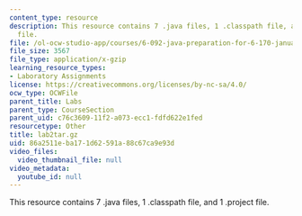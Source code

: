 ```yaml
---
content_type: resource
description: This resource contains 7 .java files, 1 .classpath file, and 1 .project
  file.
file: /ol-ocw-studio-app/courses/6-092-java-preparation-for-6-170-january-iap-2006/86a2511eba171d62591a88c67ca9e93d_lab2tar.gz
file_size: 3567
file_type: application/x-gzip
learning_resource_types:
- Laboratory Assignments
license: https://creativecommons.org/licenses/by-nc-sa/4.0/
ocw_type: OCWFile
parent_title: Labs
parent_type: CourseSection
parent_uid: c76c3609-11f2-a073-ecc1-fdfd622e1fed
resourcetype: Other
title: lab2tar.gz
uid: 86a2511e-ba17-1d62-591a-88c67ca9e93d
video_files:
  video_thumbnail_file: null
video_metadata:
  youtube_id: null
---
```

This resource contains 7 .java files, 1 .classpath file, and 1 .project file.
